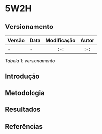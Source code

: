 # 5W2H
## Versionamento

| Versão | Data | Modificação | Autor |
|-|-|:-:|:-:|
|-|-|:-:|:-:|

*Tabela 1: versionamento*

## Introdução

## Metodologia

## Resultados

## Referências 